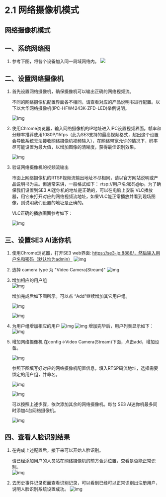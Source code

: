 # 2.1 网络摄像机模式

## 网络摄像机模式

## 一、系统网络图

1. 参考下图，将各个设备加入同一局域网络内。 ![](../../.gitbook/assets/wang-luo-shexiang-ji-zu-wang.png) 

## 二、设置网络摄像机

1. 首先设置网络摄像机，确保摄像机可以输出正确的网络视频流。

   不同的网络摄像机配置界面各不相同，请查看对应的产品说明书进行配置。以下以大华网络摄像机\(IPC-HFW4243K-ZFD-LED\)举例说明。  


   ![img](../../.gitbook/assets/image2019-2-28_17-3-3.png)  

2. 使用Chrome浏览器，输入网络摄像机的IP地址进入IPC设置视频界面。帧率和分辨率推荐使用1080P/15fps（此为SE3支持的最高视频格式，超出这个设置会导致系统无法接收网络摄像机视频输入），在网络带宽允许的情况下，码率尽可能设置为最大值，以增加图像的清晰度，获得最佳识别效果。  


   ![img](../../.gitbook/assets/image2019-2-28_17-2-22.png)  

3. 验证网络摄像机的视频流输出

   市面上网络摄像机的RTSP视频流输出地址不尽相同，请以官方网站说明或产品说明书为主。但通常来讲，一般格式如下： rtsp://用户名:密码@ip。为了确保我们设置到SE3 AI迷你机的地址是正确的，可以在电脑上安装 VLC播放器，用它来打开对应的网络视频流地址，如果VLC能正常播放并看到现场图像，则说明我们设置的地址是正确的。

   VLC正确的播放画面参考如下：  


   ![img](../../.gitbook/assets/image2019-2-28_17-12-3.png)  

## 三、设置SE3 AI迷你机

1. 使用Chrome浏览器，打开SE3 web界面: [https://se3-ip:8886/，然后输入用户名和密码（默认均为admin）](https://se3-ip:8886/，然后输入用户名和密码（默认均为admin）)  ![img](../../.gitbook/assets/image2019-2-28_15-51-13.png) 
2. 选择 camera type 为 "Video Camera\(Stream\)"  ![img](../../.gitbook/assets/image2019-2-28_21-50-49.png) 
3. 增加相应的用户组  
    ![img](../../.gitbook/assets/image2019-2-28_16-9-59.png)  


   增加完成后如下图所示。可以点 “Add”继续增加其它用户组。  


   ![img](../../.gitbook/assets/image2019-2-28_16-17-32.png)

   ![img](../../.gitbook/assets/image2019-2-28_16-11-21%20%281%29.png)

4. 为用户组增加相应的用户  ![img](../../.gitbook/assets/image2019-2-28_16-12-24.png)  ![img](../../.gitbook/assets/image2019-2-28_16-23-3.png)  增加完毕后，用户列表显示如下：  ![img](../../.gitbook/assets/image2019-2-28_16-26-35.png) 
5. 增加网络摄像机 在config→Video Camera\(Stream\)下面，点击add，增加设备。  


   ![img](../../.gitbook/assets/image2019-2-28_21-46-52.png)

   参照下图填写好对应的网络摄像机配置信息，填入RTSP码流地址，选择需要绑定的用户组，并命名。  


   ![img](../../.gitbook/assets/image2019-8-14-15-33.png)

   ![img](../../.gitbook/assets/image2019-8-14-15-39.png)

   可以按照上述步骤，依次添加其余的网络摄像机。每台 SE3 AI迷你机最多同时添加4台网络摄像机。  


   ![img](../../.gitbook/assets/image2019-2-28_21-49-45.png)

## 四、查看人脸识别结果

1. 在完成上述配置后，接下来可以开始人脸识别。

   请已经添加用户的人员站在网络摄像机的前方合适位置，查看是否能正常识别。  
    ![img](../../.gitbook/assets/image2019-8-14-15-40.png)  

2. 去历史事件记录页面查看识别记录，可以看到已经可以正常识别出注册用户，说明人脸识别系统设置成功。  ![img](../../.gitbook/assets/image2019-2-28_21-43-51.png) 

